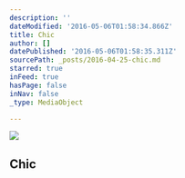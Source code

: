 ```yaml
---
description: ''
dateModified: '2016-05-06T01:58:34.866Z'
title: Chic
author: []
datePublished: '2016-05-06T01:58:35.311Z'
sourcePath: _posts/2016-04-25-chic.md
starred: true
inFeed: true
hasPage: false
inNav: false
_type: MediaObject

---
```

<article style=""><img src="https://the-grid-user-content.s3-us-west-2.amazonaws.com/8f6e4bef-a751-49f6-a4ad-c6b9337aec6c.jpg" /><h1>Chic</h1></article>